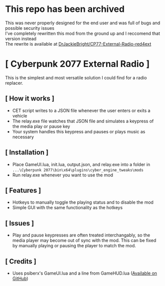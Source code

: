 # This repo has been archived
This was never properly designed for the end user and was full of bugs and possible security issues  
I've completely rewritten this mod from the ground up and I reccomend that version instead  
The rewrite is available at [DrJackieBright/CP77-External-Radio-red4ext](https://github.com/DrJackieBright/CP77-External-Radio-red4ext)  

# [ Cyberpunk 2077 External Radio ]

This is the simplest and most versatile solution I could find for a radio replacer.

## [ How it works ]
- CET script writes to a JSON file whenever the user enters or exits a vehicle
- The relay.exe file watches that JSON file and simulates a keypress of the media play or pause key
- Your system handles this keypress and pauses or plays music as necessary

## [ Installation ]
- Place GameUI.lua, init.lua, output.json, and relay.exe into a folder in `...\Cyberpunk 2077\bin\x64\plugins\cyber_engine_tweaks\mods`
- Run relay.exe whenever you want to use the mod

## [ Features ]
- Hotkeys to manually toggle the playing status and to disable the mod
- Simple GUI with the same functionality as the hotkeys

## [ Issues ]
- Play and pause keypresses are often treated interchangably, so the media player may become out of sync with the mod. This can be fixed by manually playing or pausing the player to match the mod.

## [ Credits ]
- Uses psiberx's GameUI.lua and a line from GameHUD.lua ([Available on GitHub](https://github.com/psiberx/cp2077-cet-kit))
